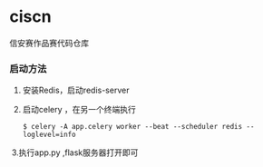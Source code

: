 # ciscn
信安赛作品赛代码仓库



### 启动方法

1. 安装Redis，启动redis-server

2. 启动celery ，在另一个终端执行

	```shell
	$ celery -A app.celery worker --beat --scheduler redis --loglevel=info
	```

​	3.执行app.py ,flask服务器打开即可
